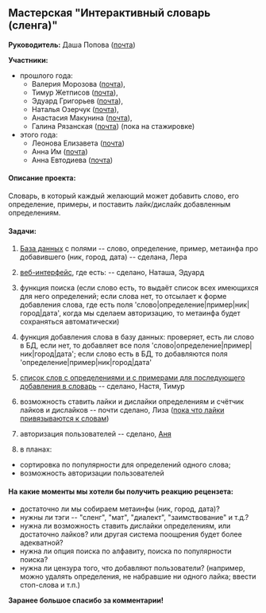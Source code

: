 ## Мастерская "Интерактивный словарь (сленга)"

**Руководитель:** Даша Попова ([почта](mailto:daschapopowa@gmail.com))

**Участники:**
* прошлого года:
  - Валерия Морозова ([почта](mailto:tito_alba@mail.ru)), 
  - Тимур Жетписов ([почта](mailto:volponebt@gmail.com)),
  - Эдуард Григорьев ([почта](mailto:happypuffin7@gmail.com)), 
  - Наталья Озерчук ([почта](mailto:fishow36@gmail.com)),
  - Анастасия Макунина ([почта](mailto:asetorn@gmail.com)),
  - Галина Рязанская ([почта](mailto:galka1999@gmail.com)) (пока на стажировке)
* этого года:
  - Леонова Елизавета ([почта](mailto:eeleonova_1@edu.hse.ru))
  - Анна Им ([почта](mailto:akim_1@edu.hse.ru))
  - Анна Евтодиева ([почта](mailto:aniatta1999@gmail.com))

#### Описание проекта:

Словарь, в который каждый желающий может добавить слово, его определение, примеры, и поставить лайк/дислайк добавленным определениям.

#### Задачи:

1. <a href="./db_maker/">База данных</a> с полями -- слово, определение, пример, метаинфа про добавившего (ник, город, дата) -- сделана, Лера

2. [веб-интерфейс](https://github.com/fishow36/Interactive-Dictionary), где есть: -- сделано, Наташа, Эдуард

3. функция поиска (если слово есть, то выдаёт список всех имеющихся для него определений; если слова нет, то отсылает к форме добавления слова, где есть поля 'слово|определение|пример|ник|город|дата', когда мы сделаем авторизацию, то метаинфа будет сохраняться автоматически)

4. функция добавления слова в базу данных: проверяет, есть ли слово в БД, если нет, то добавляет все поля 'слово|определение|пример|ник|город|дата'; если слово есть в БД, то добавляются поля 'определение|пример|ник|город|дата'

5. [список слов с определениями и с примерами для последующего добавления в словарь](https://docs.google.com/document/d/1Hsk6Wy5AaYlIgYOE2jQjxuJY2huhjQetD9_HcYsppNU/edit?usp=sharing) -- сделано, Настя, Тимур

6. возможность ставить лайки и дислайки определениям и счётчик лайков и дислайков -- почти сделано, Лиза ([пока что лайки привязываются к словам](https://github.com/luckysandra/Interactive-Dictionary))

7. авторизация пользователей -- сделано, [Аня](https://github.com/Gratisfo/Interactive-Dictionary)

7. в планах:
+ сортировка по популярности для определений одного слова;
+ возможность авторизации пользователей


#### На какие моменты мы хотели бы получить реакцию рецензета:

+ достаточно ли мы собираем метаинфы (ник, город, дата)?
+ нужны ли тэги -- "сленг", "мат", "диалект", "заимствование" и т.д.?
+ нужна ли возможность ставить дислайки определениям, или достаточно лайков? или другая система поощрения будет более адекватной?
+ нужна ли опция поиска по алфавиту, поиска по популярности поиска?
+ нужна ли цензура того, что добавляют пользователи? (например, можно удалять определения, не набравшие ни одного лайка; ввести стоп-слова и т.п.)

**Заранее большое спасибо за комментарии!**
